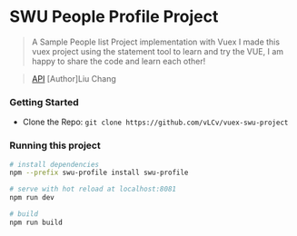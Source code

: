 # SWU People Profile Project

> A Sample People list Project implementation with Vuex
> I made this vuex project using the statement tool to learn and try the VUE, I am happy to share the code and learn each other!

> [API](https://swapi.co)
> [Author]Liu Chang

### Getting Started

- Clone the Repo: `git clone https://github.com/vLCv/vuex-swu-project`


### Running this project

```bash
# install dependencies
npm --prefix swu-profile install swu-profile

# serve with hot reload at localhost:8081
npm run dev

# build
npm run build
```
